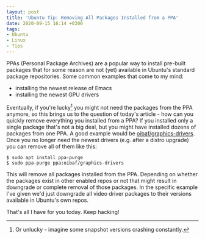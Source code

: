 ```yaml
---
layout: post
title: 'Ubuntu Tip: Removing All Packages Installed from a PPA'
date: 2020-09-15 16:14 +0300
tags:
- Ubuntu
- Linux
- Tips
---
```


PPAs (Personal Package Archives) are a popular way to install pre-built packages that
for some reason are not (yet) available in Ubuntu's standard package repositories.
Some common examples that come to my mind:

- installing the newest release of Emacs
- installing the newest GPU drivers

Eventually, if you're lucky[^1] you might not need the packages from the PPA
anymore, so this brings us to the question of today's article - how can you
quickly remove everything you installed from a PPA?  If you installed only a
single package that's not a big deal, but you might have installed dozens of
packages from one PPA. A good example would be
[oibaf/graphics-drivers](https://launchpad.net/~oibaf/+archive/ubuntu/graphics-drivers).
Once you no longer need the newest drivers (e.g. after a distro upgrade) you can
remove all of them like this:

``` shellsession
$ sudo apt install ppa-purge
$ sudo ppa-purge ppa:oibaf/graphics-drivers
```

This will remove all packages installed from the PPA. Depending on whether the
packages exist in other enabled repos or not that might result in downgrade or
complete removal of those packages. In the specific example I've given we'd just
downgrade all video driver packages to their versions available in Ubuntu's own
repos.

That's all I have for you today. Keep hacking!

[^1]: Or unlucky - imagine some snapshot versions crashing constantly.
